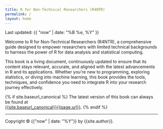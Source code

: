 ```yaml
---
title: R for Non-Technical Researchers (R4NTR)
permalink: /
layout: home
---
```


Last updated: {{ "now" | date: "%B %e, %Y" }}

Welcome to R for Non-Technical Researchers (R4NTR), a comprehensive guide designed to empower researchers with limited technical backgrounds to harness the power of R for data analysis and statistical computing.

This book is a living document, continuously updated to ensure that its content stays relevant, accurate, and aligned with the latest advancements in R and its applications. Whether you're new to programming, exploring statistics, or diving into machine learning, this book provides the tools, techniques, and confidence you need to integrate R into your research journey effectively.

{% if site.baseurl_canonical %}
  The latest version of this book can always be found at  
  <a href="{{site.baseurl_canonical}}{{page.url}}">{{site.baseurl_canonical}}{{page.url}}</a>.
{% endif %}

---

Copyright &copy; {{"now" | date: "%Y"}} by {{site.author}}.




